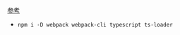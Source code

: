 [参考](https://ics.media/entry/16329/#webpack-ts)

- `npm i -D webpack webpack-cli typescript ts-loader`
